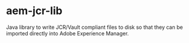 # aem-jcr-lib

Java library to write JCR/Vault compliant files to disk so that they can be imported directly into Adobe Experience Manager.
